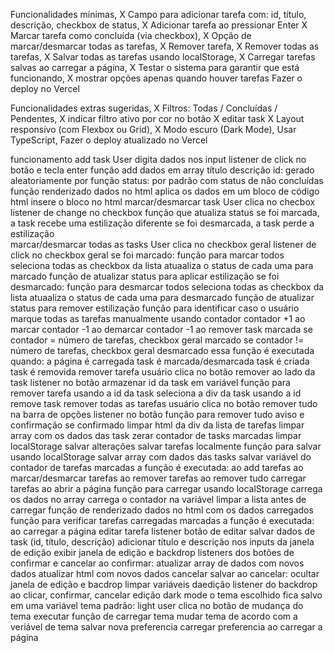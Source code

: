 Funcionalidades mínimas,
	X	Campo para adicionar tarefa com: id, título, descrição, checkbox de status,
	X	Adicionar tarefa ao pressionar Enter
	X	Marcar tarefa como concluída (via checkbox),
	X	Opção de marcar/desmarcar todas as tarefas,
	X	Remover tarefa,
	X	Remover todas as tarefas,
	X	Salvar todas as tarefas usando localStorage,
	X	Carregar tarefas salvas ao carregar a página,
	X	Testar o sistema para garantir que está funcionando,
	X	mostrar opções apenas quando houver tarefas
	Fazer o deploy no Vercel

Funcionalidades extras sugeridas,
	X	Filtros: Todas / Concluídas / Pendentes,
	X	indicar filtro ativo por cor no botão
	X	editar task
	X	Layout responsivo (com Flexbox ou Grid),
	X	Modo escuro (Dark Mode),
	Usar TypeScript,
	Fazer o deploy atualizado no Vercel

funcionamento
	add task
		User digita dados nos input
		listener de click no botão e tecla enter
		função add dados em array
			título
			descrição
			id: gerado aleatoriamente por função
			status: por padrão com status de não concluídas
		função renderizado dados no html
			aplica os dados em um bloco de código html
			insere o bloco no html
	marcar/desmarcar task
		User clica no checbox
		listener de change no checkbox
		função que atualiza status
			se foi marcada, a task recebe uma estilização diferente
			se foi desmarcada, a task perde a estilização			
	marcar/desmarcar todas as tasks
		User clica no checkbox geral
		listener de click no checkbox geral
			se foi marcado: função para marcar todos
				seleciona todas as checkbox da lista
				atuaaliza o status de cada uma para marcado
				função de atualizar status para aplicar estilização
			se foi desmarcado: função para desmarcar todos
				seleciona todas as checkbox da lista
				atuaaliza o status de cada uma para desmarcado
				função de atualizar status para remover estilização
		função para identificar caso o usuário marque todas as tarefas manualmente
			usando contador
				contador +1 ao marcar
				contador -1 ao demarcar
				contador -1 ao remover task marcada
				se contador = número de tarefas, checkbox geral marcado
				se contador != número de tarefas, checkbox geral desmarcado
			essa função é executada quando:
				a página é carregada
				task é marcada/desmarcada
				task é criada
				task é removida
	remover tarefa
		usuário clica no botão remover ao lado da task
		listener no botão
		armazenar id da task em variável
		função para remover tarefa usando a id da task
			seleciona a div da task usando a id
			remove task
	remover todas as tarefas
		usuário clica no botão remover tudo na barra de opções
		listener no botão
		função para remover tudo
			aviso e confirmação
			se confirmado
				limpar html da div da lista de tarefas
				limpar array com os dados das task
				zerar contador de tasks marcadas
				limpar localStorage
				salvar alterações
	salvar tarefas localmente
		função para salvar
			usando localStorage
			salvar array com dados das tasks
			salvar variável do contador de tarefas marcadas
			a função é executada:
				ao add tarefas
				ao marcar/desmarcar tarefas
				ao remover tarefas
				ao remover tudo
	carregar tarefas ao abrir a página
		função para carregar
			usando localStorage
				carrega os dados no array
				carrega o contador na variável
			limpar a lista antes de carregar
			função de renderizado dados no html com os dados carregados
			função para verificar tarefas carregadas marcadas
			a função é executada:
				ao carregar a página
	editar tarefa
		listener botão de editar
		salvar dados de task (id, título, descrição)
		adicionar título e descrição nos inputs da janela de edição
		exibir janela de edição e backdrop
		listeners dos botões de confirmar e cancelar
		ao confirmar:
			atualizar array de dados com novos dados
			atualizar html com novos dados
			cancelar
			salvar
		ao cancelar:
			ocultar janela de edição e bacdrop
			limpar variáveis daedição
		listener do backdrop
			ao clicar, confirmar, cancelar edição
	dark mode
		o tema escolhido fica salvo em uma variável
		tema padrão: light
		user clica no botão de mudança do tema
		executar função de carregar tema
			mudar tema de acordo com a veriável de tema
			salvar nova preferencia
		carregar preferencia ao carregar a página